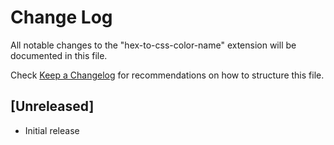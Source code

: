 # Change Log

All notable changes to the "hex-to-css-color-name" extension will be documented in this file.

Check [Keep a Changelog](http://keepachangelog.com/) for recommendations on how to structure this file.

## [Unreleased]

- Initial release